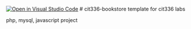 [![Open in Visual Studio Code](https://classroom.github.com/assets/open-in-vscode-718a45dd9cf7e7f842a935f5ebbe5719a5e09af4491e668f4dbf3b35d5cca122.svg)](https://classroom.github.com/online_ide?assignment_repo_id=13578659&assignment_repo_type=AssignmentRepo)
﻿# cit336-bookstore
template for cit336 labs

php, mysql, javascript project